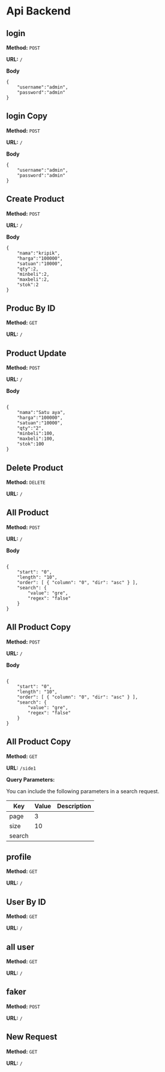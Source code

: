 # Api Backend


## login

**Method:** ```POST```

**URL:** ```/```

**Body**

```
{
    "username":"admin",
    "password":"admin"
}
```
## login Copy

**Method:** ```POST```

**URL:** ```/```

**Body**

```
{
    "username":"admin",
    "password":"admin"
}
```
## Create Product

**Method:** ```POST```

**URL:** ```/```

**Body**

```
{
    "nama":"kripik",
	"harga":"100000",
	"satuan":"10000",
	"qty":2,
	"minbeli":2,
	"maxbeli":2,
	"stok":2
}
```
## Produc By ID

**Method:** ```GET```

**URL:** ```/```
## Product Update

**Method:** ```POST```

**URL:** ```/```

**Body**

```

{
	"nama":"Satu aya",
	"harga":"100000",
	"satuan":"10000",
	"qty":"2",
	"minbeli":100,
	"maxbeli":100,
	"stok":100
}
```
## Delete Product

**Method:** ```DELETE```

**URL:** ```/```
## All Product

**Method:** ```POST```

**URL:** ```/```

**Body**

```

{
    "start": "0",
    "length": "10",
    "order": [ { "column": "0", "dir": "asc" } ],
    "search": {
        "value": "gre", 
        "regex": "false"
    }
}

```
## All Product Copy

**Method:** ```POST```

**URL:** ```/```

**Body**

```

{
    "start": "0",
    "length": "10",
    "order": [ { "column": "0", "dir": "asc" } ],
    "search": {
        "value": "gre", 
        "regex": "false"
    }
}

```
## All Product Copy

**Method:** ```GET```

**URL:** ```/side1```

**Query Parameters:**

You can include the following parameters in a search request.

| Key | Value | Description |
| --- | --- | --- |
| page | 3 |  |
| size | 10 |  |
| search |  |  |

## profile

**Method:** ```GET```

**URL:** ```/```
## User By ID

**Method:** ```GET```

**URL:** ```/```
## all user

**Method:** ```GET```

**URL:** ```/```
## faker

**Method:** ```POST```

**URL:** ```/```
## New Request

**Method:** ```GET```

**URL:** ```/```
